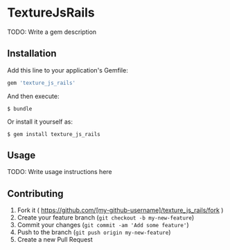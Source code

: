 # TextureJsRails

TODO: Write a gem description

## Installation

Add this line to your application's Gemfile:

```ruby
gem 'texture_js_rails'
```

And then execute:

    $ bundle

Or install it yourself as:

    $ gem install texture_js_rails

## Usage

TODO: Write usage instructions here

## Contributing

1. Fork it ( https://github.com/[my-github-username]/texture_js_rails/fork )
2. Create your feature branch (`git checkout -b my-new-feature`)
3. Commit your changes (`git commit -am 'Add some feature'`)
4. Push to the branch (`git push origin my-new-feature`)
5. Create a new Pull Request
